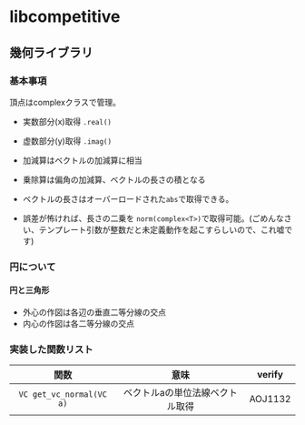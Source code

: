 # libcompetitive

## 幾何ライブラリ
### 基本事項
頂点はcomplexクラスで管理。
+ 実数部分(x)取得 ```.real()```
+ 虚数部分(y)取得 ```.imag()```

+ 加減算はベクトルの加減算に相当
+ 乗除算は偏角の加減算、ベクトルの長さの積となる

+ ベクトルの長さはオーバーロードされた```abs```で取得できる。
+ 誤差が怖ければ、長さの二乗を ```norm(complex<T>)```で取得可能。(ごめんなさい、テンプレート引数が整数だと未定義動作を起こすらしいので、これ嘘です)

### 円について
#### 円と三角形
+ 外心の作図は各辺の垂直二等分線の交点
+ 内心の作図は各二等分線の交点

### 実装した関数リスト

|関数|意味| verify |
|:--:|:--:|:--:|
|```VC get_vc_normal(VC a)```|ベクトルaの単位法線ベクトル取得|AOJ1132|
